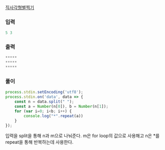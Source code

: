 [직사각형별찍기](https://programmers.co.kr/learn/courses/30/lessons/12969?language=javascript)

### 입력

```jsx
5 3
```

### 출력

```jsx
*****
*****
*****
```

### 풀이

```jsx
process.stdin.setEncoding('utf8');
process.stdin.on('data', data => {
    const n = data.split(" ");
    const a = Number(n[0]), b = Number(n[1]);
    for (var i=0; i<b; i++) {
        console.log("*".repeat(a))
    }
});
```

입력을 split을 통해 n과 m으로 나눠준다. m은 for loop의 값으로 사용해고 n은 *를 repeat을 통해 반복하는데 사용한다.

